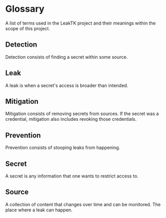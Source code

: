 # Glossary

A list of terms used in the LeakTK project and their meanings within the scope
of this project.

## Detection

Detection consists of finding a secret within some source.

## Leak

A leak is when a secret's access is broader than intended.

## Mitigation

Mitigation consists of removing secrets from sources. If the secret was a
credential, mitigation also includes revoking those credentials.

## Prevention

Prevention consists of stooping leaks from happening.

## Secret

A secret is any information that one wants to restrict access to.

## Source

A collection of content that changes over time and can be monitored. The place
where a leak can happen.

